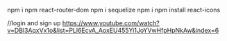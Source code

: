 npm i 
npm react-router-dom
npm i sequelize
npm i 
npm install react-icons

//login and sign up
https://www.youtube.com/watch?v=DBl3AqxVx1o&list=PLl6EcvA_AoxEU455Yi1JoYVwHfpHpNkAw&index=6